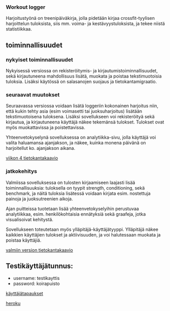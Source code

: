 ### Workout logger

Harjoitustyönä on treenipäiväkirja, jolla pidetään kirjaa crossfit-tyylisen harjoittelun tuloksista, siis mm. voima- ja kestävyystuloksista, ja tekee niistä statistiikkaa.

## toiminnallisuudet
### nykyiset toiminnallisuudet

Nykyisessä versiossa on rekisteröitymis- ja kirjautumistoiminnallisuudet, sekä kirjautuneena mahdollisuus lisätä, muokata ja poistaa tekstimuotoisia tuloksia. Lisäksi käytössä on salasanojen suojaus ja tietokantamigraatio.

### seuraavat muutokset

Seuraavassa versiossa voidaan lisätä loggeriin kokonainen harjoitus niin, että kukin tehty asia (esim voimasetti tai juoksuharjoitus) lisätään tekstimuotoisena tuloksena. Lisäksi sovellukseen voi rekisteröityä sekä kirjautua, ja kirjautuneena käyttäjä näkee tekemänsä tulokset. Tulokset ovat myös muokattavissa ja poistettavissa.

Yhteenvetokyselynä sovelluksessa on analytiikka-sivu, jolla käyttäjä voi valita haluamansa ajanjakson, ja näkee, kuinka monena päivänä on harjoitellut ko. ajanjakson aikana.

[viikon 4 tietokantakaavio](https://github.com/korolainenriikka/WorkoutLogger-tsoha/blob/master/documentation/week4Diagram.png)

### jatkokehitys

Valmiissa sovelluksessa on tulosten kirjaamiseen laajasti lisää toiminnallisuuksia: tuloksella on tyypit strength, conditioning, sekä benchmark, ja näitä tuloksia lisätessä voidaan kirjata esim. nostettuja painoja ja juoksutreenien aikoja. 

Ajan puitteissa tuotetaan lisää yhteenvetokyselyihin perustuvaa analytiikkaa, esim. henkilökohtaisia ennätyksiä sekä graafeja, jotka visualisoivat kehitystä.

Sovellukseen toteutetaan myös ylläpitäjä-käyttäjätyyppi. Ylläpitäjä näkee kaikkien käyttäjien tulokset ja aktiivisuuden, ja voi halutessaan muokata ja poistaa käyttäjiä.

[valmiin version tietokantakaavio](https://github.com/korolainenriikka/WorkoutLogger-tsoha/blob/master/documentation/finalDiagram.png)

## Testikäyttäjätunnus:
* username: testikayttis
* password: koirapuisto



[käyttäjätapaukset](https://github.com/korolainenriikka/WorkoutLogger-tsoha/blob/master/documentation/user_stories.md)

[heroku](https://workoutlogger-tsoha.herokuapp.com/)
